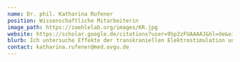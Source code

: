 ```yaml
---
name: Dr. phil. Katharina Rufener
position: Wissenschaftliche Mitarbeiterin
image_path: https://zaehlelab.org/images/KR.jpg
website: https://scholar.google.de/citations?user=9Sp2zFUAAAAJ&hl=de&oi=ao
blurb: Ich untersuche Effekte der transkraniellen Elektrostimulation und der transkutanen Vagusnervstimulation auf die akustische Verarbeitung. Mein Forschungsschwerpunkt liegt dabei in der Anwendung von TES bei Kindern und Jugendlichen mit Dyslexie (Lese-Rechtschreibstörung).
contact: katharina.rufener@med.ovgu.de
---
```

